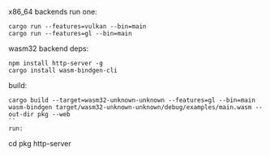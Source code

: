 x86_64 backends
run one:
```
cargo run --features=vulkan --bin=main
cargo run --features=gl --bin=main
```

wasm32 backend
deps:
```
npm install http-server -g
cargo install wasm-bindgen-cli
```
build:
```
cargo build --target=wasm32-unknown-unknown --features=gl --bin=main
wasm-bindgen target/wasm32-unknown-unknown/debug/examples/main.wasm --out-dir pkg --web
``
run:
```
cd pkg
http-server
```